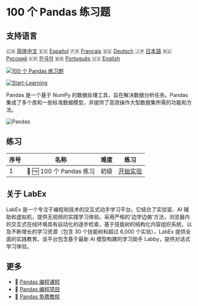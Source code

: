 # 100 个 Pandas 练习题

## 支持语言

🇨🇳 [简体中文](README_zh.md) 🇪🇸 [Español](README_es.md) 🇫🇷 [Français](README_fr.md) 🇩🇪 [Deutsch](README_de.md) 🇯🇵 [日本語](README_ja.md) 🇷🇺 [Русский](README_ru.md) 🇰🇷 [한국어](README_ko.md) 🇧🇷 [Português](README_pt.md) 🇺🇸 [English](README.md) 

[![100 个 Pandas 练习题](https://cover-creator.labex.io/100-pandas-exercises.png?lang=zh)](https://labex.io/zh/courses/100-pandas-exercises)

[![Start-Learning](https://img.shields.io/badge/Start-Learning-whitesmoke?style=for-the-badge)](https://labex.io/zh/courses/100-pandas-exercises)

Pandas 是一个基于 NumPy 的数据处理工具，旨在解决数据分析任务。Pandas 集成了多个库和一些标准数据模型，并提供了高效操作大型数据集所需的功能和方法。

![Pandas](https://img.shields.io/badge/Pandas-whitesmoke?style=for-the-badge&logo=pandas)


## 练习

|   序号 | 名称                     | 难度   | 练习                                                                                       |
|--------|--------------------------|--------|--------------------------------------------------------------------------------------------|
|      1 | 📖 🆓 100 个 Pandas 练习 | 初级   | <a target='_blank' href='https://labex.io/zh/labs/100-pandas-exercises-20747'>开始实验</a> |

## 关于 LabEx

LabEx 是一个专注于编程和技术的交互式动手学习平台。它结合了实验室、AI 辅助和虚拟机，提供无视频的实践学习体验。采用严格的'边学边做'方法，浏览器内的交互式在线环境具有自动化的逐步检查，基于技能树的结构化内容组织系统，以及不断增长的学习资源（包含 30 个技能树和超过 6,000 个实验），LabEx 提供全面的实践教育。该平台包含基于最新 AI 模型构建的学习助手 Labby，提供对话式学习体验。

## 更多

- 🔗 [Pandas 编程课程](https://github.com/labex-labs/awesome-programming-courses)
- 🔗 [Pandas 编程项目](https://github.com/labex-labs/awesome-programming-projects)
- 🔗 [Pandas 免费教程](https://github.com/labex-labs/pandas-free-tutorials)

